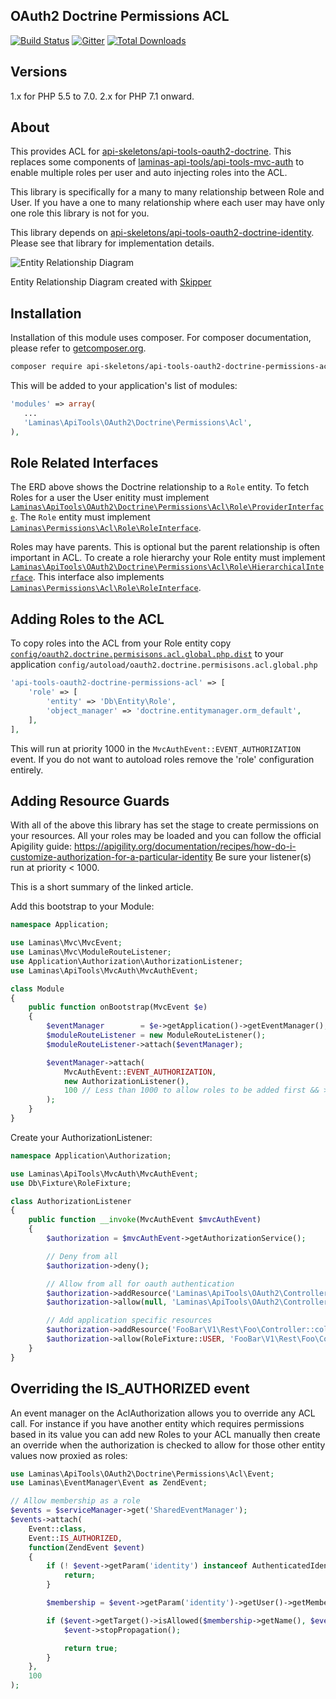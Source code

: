 OAuth2 Doctrine Permissions ACL
-------------------------------

[![Build Status](https://travis-ci.org/API-Skeletons/api-tools-oauth2-doctrine-permissions-acl.svg)](https://travis-ci.org/API-Skeletons/api-tools-oauth2-doctrine-permissions-acl)
[![Gitter](https://badges.gitter.im/api-skeletons/open-source.svg)](https://gitter.im/api-skeletons/open-source)
[![Total Downloads](https://poser.pugx.org/api-skeletons/api-tools-oauth2-doctrine-permissions-acl/downloads)](https://packagist.org/packages/api-skeletons/api-tools-oauth2-doctrine-permissions-acl)


Versions
--------

1.x for PHP 5.5 to 7.0.  2.x for PHP 7.1 onward.


About
-----

This provides ACL for [api-skeletons/api-tools-oauth2-doctrine](https://github.com/API-Skeletons/api-tools-oauth2-doctrine).  This replaces some components of [laminas-api-tools/api-tools-mvc-auth](https://github.com/laminas-api-tools/api-tools-mvc-auth) to enable multiple roles per user and auto injecting roles into the ACL.

This library is specifically for a many to many relationship between Role and User.  If you have a one to many relationship where each user may have only one role this library is not for you.

This library depends on [api-skeletons/api-tools-oauth2-doctrine-identity](https://github.com/API-Skeletons/api-tools-oauth2-doctrine-identity).  Please see that library for implementation details.

![Entity Relationship Diagram](https://raw.githubusercontent.com/API-Skeletons/api-tools-oauth2-doctrine-permissions/master/media/erd.png)

Entity Relationship Diagram created with [Skipper](https://skipper18.com)


Installation
------------
Installation of this module uses composer. For composer documentation, please refer to [getcomposer.org](http://getcomposer.org/).

```sh
composer require api-skeletons/api-tools-oauth2-doctrine-permissions-acl
```

This will be added to your application's list of modules:

```php
'modules' => array(
   ...
   'Laminas\ApiTools\OAuth2\Doctrine\Permissions\Acl',
),
```

Role Related Interfaces
-----------------------

The ERD above shows the Doctrine relationship to a `Role` entity.  To fetch Roles for a user the User enitity must implement [`Laminas\ApiTools\OAuth2\Doctrine\Permissions\Acl\Role\ProviderInterface`](https://github.com/API-Skeletons/api-tools-oauth2-doctrine-permissions-acl/blob/master/src/Role/ProviderInterface.php).  The `Role` entity must implement [`Laminas\Permissions\Acl\Role\RoleInterface`](https://github.com/laminas/laminas-permissions-acl/blob/master/src/Role/RoleInterface.php).

Roles may have parents.  This is optional but the parent relationship is often important in ACL.  To create a role hierarchy your Role entity must implement [`Laminas\ApiTools\OAuth2\Doctrine\Permissions\Acl\Role\HierarchicalInterface`](https://github.com/API-Skeletons/api-tools-oauth2-doctrine-permissions-acl/blob/master/src/Role/HierarchicalInterface.php).  This interface also implements [`Laminas\Permissions\Acl\Role\RoleInterface`](https://github.com/laminas/laminas-permissions-acl/blob/master/src/Role/RoleInterface.php).


Adding Roles to the ACL
-----------------------

To copy roles into the ACL from your Role entity copy [`config/oauth2.doctrine.permisisons.acl.global.php.dist`](https://github.com/API-Skeletons/api-tools-oauth2-doctrine-permissions-acl/blob/master/config/oauth2.doctrine.permisisons.global.php.dist) to your application `config/autoload/oauth2.doctrine.permisisons.acl.global.php`
```php
'api-tools-oauth2-doctrine-permissions-acl' => [
    'role' => [
        'entity' => 'Db\Entity\Role',
        'object_manager' => 'doctrine.entitymanager.orm_default',
    ],
],
```
This will run at priority 1000 in the `MvcAuthEvent::EVENT_AUTHORIZATION` event.  If you do not want to autoload roles remove the 'role' configuration entirely.


Adding Resource Guards
-------------------------------

With all of the above this library has set the stage to create permissions on your resources.
All your roles may be loaded and you can follow the official Apigility guide:
https://apigility.org/documentation/recipes/how-do-i-customize-authorization-for-a-particular-identity
Be sure your listener(s) run at priority < 1000.

This is a short summary of the linked article.

Add this bootstrap to your Module:
```php
namespace Application;

use Laminas\Mvc\MvcEvent;
use Laminas\Mvc\ModuleRouteListener;
use Application\Authorization\AuthorizationListener;
use Laminas\ApiTools\MvcAuth\MvcAuthEvent;

class Module
{
    public function onBootstrap(MvcEvent $e)
    {
        $eventManager        = $e->getApplication()->getEventManager();
        $moduleRouteListener = new ModuleRouteListener();
        $moduleRouteListener->attach($eventManager);

        $eventManager->attach(
            MvcAuthEvent::EVENT_AUTHORIZATION,
            new AuthorizationListener(),
            100 // Less than 1000 to allow roles to be added first && >= 100
        );
    }
}
```

Create your AuthorizationListener:
```php
namespace Application\Authorization;

use Laminas\ApiTools\MvcAuth\MvcAuthEvent;
use Db\Fixture\RoleFixture;

class AuthorizationListener
{
    public function __invoke(MvcAuthEvent $mvcAuthEvent)
    {
        $authorization = $mvcAuthEvent->getAuthorizationService();

        // Deny from all
        $authorization->deny();

        // Allow from all for oauth authentication
        $authorization->addResource('Laminas\ApiTools\OAuth2\Controller\Auth::token');
        $authorization->allow(null, 'Laminas\ApiTools\OAuth2\Controller\Auth::token');

        // Add application specific resources
        $authorization->addResource('FooBar\V1\Rest\Foo\Controller::collection');
        $authorization->allow(RoleFixture::USER, 'FooBar\V1\Rest\Foo\Controller::collection', 'GET');
    }
}
```


Overriding the IS_AUTHORIZED event
----------------------------------

An event manager on the AclAuthorization allows you to override any ACL call.  For instance if you have
another entity which requires permissions based in its value you can add new Roles to your ACL manually
then create an override when the authorization is checked to allow for those other entity values now
proxied as roles:

```php
use Laminas\ApiTools\OAuth2\Doctrine\Permissions\Acl\Event;
use Laminas\EventManager\Event as ZendEvent;

// Allow membership as a role
$events = $serviceManager->get('SharedEventManager');
$events->attach(
    Event::class,
    Event::IS_AUTHORIZED,
    function(ZendEvent $event)
    {
        if (! $event->getParam('identity') instanceof AuthenticatedIdentity) {
            return;
        }

        $membership = $event->getParam('identity')->getUser()->getMembership();

        if ($event->getTarget()->isAllowed($membership->getName(), $event->getParam('resource'), $event->getParam('privilege'))) {
            $event->stopPropagation();

            return true;
        }
    },
    100
);

```
